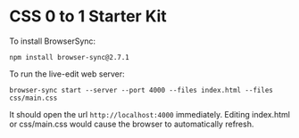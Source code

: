 # CSS 0 to 1 Starter Kit

To install BrowserSync:

```
npm install browser-sync@2.7.1
```

To run the live-edit web server:

```
browser-sync start --server --port 4000 --files index.html --files css/main.css
```

It should open the url `http://localhost:4000` immediately. Editing index.html or css/main.css would cause the browser to automatically refresh.
